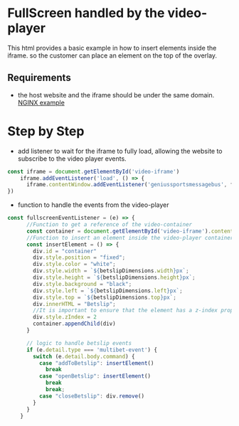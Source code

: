 # FullScreen handled by the video-player

This html provides a basic example in how to insert elements inside the iframe. so the customer can place an element on the top of the overlay.

## Requirements
- the host website and the iframe should be under the same domain. [NGINX example](./config/nginx.conf)


# Step by Step

- add listener to wait for the iframe to fully load, allowing the website to subscribe to the video player events.

```js
const iframe = document.getElementById('video-iframe')
    iframe.addEventListener('load', () => {
      iframe.contentWindow.addEventListener('geniussportsmessagebus', fullscreenEventListener)
})
```

- function to handle the events from the video-player
```js
const fullscreenEventListener = (e) => {
      //Function to get a reference of the video-container
      const container = document.getElementById('video-iframe').contentWindow.document.getElementById('video-player-container')
      //Function to insert an element inside the video-player container
      const insertElement = () => {
        div.id = "container"
        div.style.position = "fixed";
        div.style.color = "white";
        div.style.width = `${betslipDimensions.width}px`;
        div.style.height = `${betslipDimensions.height}px`;
        div.style.background = "black";
        div.style.left = `${betslipDimensions.left}px`;
        div.style.top = `${betslipDimensions.top}px`;
        div.innerHTML = "Betslip";
        //It is important to ensure that the element has a z-index property greater than that of the video widget
        div.style.zIndex = 2
        container.appendChild(div)
      }

      // logic to handle betslip events
      if (e.detail.type === 'multibet-event') {
        switch (e.detail.body.command) {
          case "addToBetslip": insertElement()
            break
          case "openBetslip": insertElement()
            break
            break;
          case "closeBetslip": div.remove()
        }
      }
    }
```

